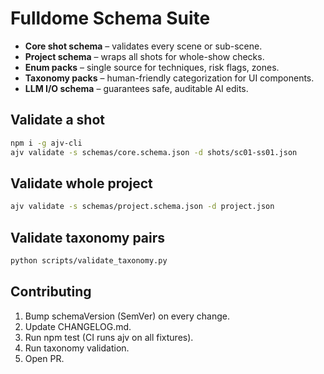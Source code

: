 # Fulldome Schema Suite

* **Core shot schema** – validates every scene or sub-scene.
* **Project schema** – wraps all shots for whole-show checks.
* **Enum packs** – single source for techniques, risk flags, zones.
* **Taxonomy packs** – human-friendly categorization for UI components.
* **LLM I/O schema** – guarantees safe, auditable AI edits.

## Validate a shot

```bash
npm i -g ajv-cli
ajv validate -s schemas/core.schema.json -d shots/sc01-ss01.json
```

## Validate whole project

```bash
ajv validate -s schemas/project.schema.json -d project.json
```

## Validate taxonomy pairs

```bash
python scripts/validate_taxonomy.py
```

## Contributing

1. Bump schemaVersion (SemVer) on every change.
2. Update CHANGELOG.md.
3. Run npm test (CI runs ajv on all fixtures).
4. Run taxonomy validation.
5. Open PR. 
